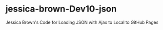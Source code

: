 # jessica-brown-Dev10-json
Jessica Brown's Code for Loading JSON with Ajax to Local to GitHub Pages
